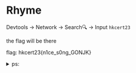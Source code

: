 # Rhyme

Devtools -> Network -> Search🔍 -> Input `hkcert23`

the flag will be there

flag: hkcert23{n1ce_s0ng_GONJK}

<details>
<summary>ps: </summary>
btw the description video nearly laugh me to die🤣🤣

https://youtu.be/-rVkDXWrbvI

<iframe width="736" height="414" src="https://www.youtube.com/embed/-rVkDXWrbvI" title="主席又被音驚玩" frameborder="0" allow="accelerometer; autoplay; clipboard-write; encrypted-media; gyroscope; picture-in-picture; web-share" allowfullscreen></iframe>

</details>
